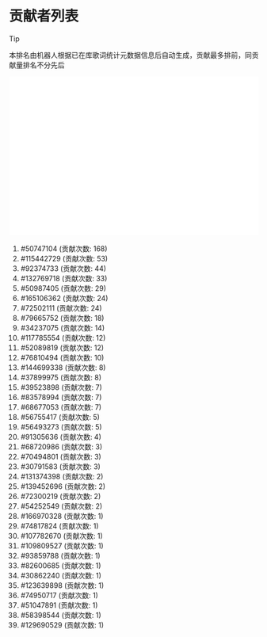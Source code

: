 # 贡献者列表

> [!TIP]
> 本排名由机器人根据已在库歌词统计元数据信息后自动生成，贡献最多排前，同贡献量排名不分先后

![贡献者头像画廊](./CONTRIBUTORS.svg)

1. #50747104 (贡献次数: 168)
2. #115442729 (贡献次数: 53)
3. #92374733 (贡献次数: 44)
4. #132769718 (贡献次数: 33)
5. #50987405 (贡献次数: 29)
6. #165106362 (贡献次数: 24)
7. #72502111 (贡献次数: 24)
8. #79665752 (贡献次数: 18)
9. #34237075 (贡献次数: 14)
10. #117785554 (贡献次数: 12)
11. #52089819 (贡献次数: 12)
12. #76810494 (贡献次数: 10)
13. #144699338 (贡献次数: 8)
14. #37899975 (贡献次数: 8)
15. #39523898 (贡献次数: 7)
16. #83578994 (贡献次数: 7)
17. #68677053 (贡献次数: 7)
18. #56755417 (贡献次数: 5)
19. #56493273 (贡献次数: 5)
20. #91305636 (贡献次数: 4)
21. #68720986 (贡献次数: 3)
22. #70494801 (贡献次数: 3)
23. #30791583 (贡献次数: 3)
24. #131374398 (贡献次数: 2)
25. #139452696 (贡献次数: 2)
26. #72300219 (贡献次数: 2)
27. #54252549 (贡献次数: 2)
28. #166970328 (贡献次数: 1)
29. #74817824 (贡献次数: 1)
30. #107782670 (贡献次数: 1)
31. #109809527 (贡献次数: 1)
32. #93859788 (贡献次数: 1)
33. #82600685 (贡献次数: 1)
34. #30862240 (贡献次数: 1)
35. #123639898 (贡献次数: 1)
36. #74950717 (贡献次数: 1)
37. #51047891 (贡献次数: 1)
38. #58398544 (贡献次数: 1)
39. #129690529 (贡献次数: 1)
